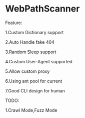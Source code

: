 # WebPathScanner

Feature:

1.Custom Dictionary support

2.Auto Handle fake 404

3.Random Sleep support

4.Custom User-Agent supported

5.Allow custom proxy

6.Using ant pool for current

7.Good CLI design for human

TODO:

1.Crawl Mode,Fuzz Mode

